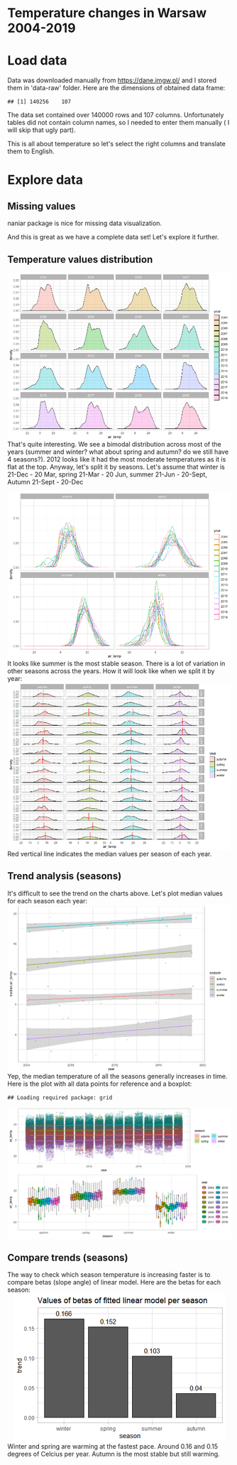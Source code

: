 Temperature changes in Warsaw 2004-2019
================

Load data
=========

Data was downloaded manually from <https://dane.imgw.pl/> and I stored them in 'data-raw' folder. Here are the dimensions of obtained data frame:

    ## [1] 140256    107

The data set contained over 140000 rows and 107 columns. Unfortunately tables did not contain column names, so I needed to enter them manually ( I will skip that ugly part).

This is all about temperature so let's select the right columns and translate them to English.

Explore data
============

Missing values
--------------

naniar package is nice for missing data visualization.

And this is great as we have a complete data set! Let's explore it further.

Temperature values distribution
-------------------------------

<img src="temp_waw_eda_files/figure-markdown_github/unnamed-chunk-6-1.png" style="display: block; margin: auto;" /> That's quite interesting. We see a bimodal distribution across most of the years (summer and winter? what about spring and autumn? do we still have 4 seasons?). 2012 looks like it had the most moderate temperatures as it is flat at the top. Anyway, let's split it by seasons. Let's assume that winter is 21-Dec - 20 Mar, spring 21-Mar - 20 Jun, summer 21-Jun - 20-Sept, Autumn 21-Sept - 20-Dec

<img src="temp_waw_eda_files/figure-markdown_github/unnamed-chunk-7-1.png" style="display: block; margin: auto;" /> It looks like summer is the most stable season. There is a lot of variation in other seasons across the years. How it will look like when we split it by year: <img src="temp_waw_eda_files/figure-markdown_github/unnamed-chunk-8-1.png" style="display: block; margin: auto;" /> Red vertical line indicates the median values per season of each year.

Trend analysis (seasons)
------------------------

It's difficult to see the trend on the charts above. Let's plot median values for each season each year: <img src="temp_waw_eda_files/figure-markdown_github/unnamed-chunk-9-1.png" style="display: block; margin: auto;" /> Yep, the median temperature of all the seasons generally increases in time. Here is the plot with all data points for reference and a boxplot:

    ## Loading required package: grid

<img src="temp_waw_eda_files/figure-markdown_github/unnamed-chunk-10-1.png" style="display: block; margin: auto auto auto 0;" />

Compare trends (seasons)
------------------------

The way to check which season temperature is increasing faster is to compare betas (slope angle) of linear model. Here are the betas for each season: <img src="temp_waw_eda_files/figure-markdown_github/unnamed-chunk-11-1.png" style="display: block; margin: auto;" /> Winter and spring are warming at the fastest pace. Around 0.16 and 0.15 degrees of Celcius per year. Autumn is the most stable but still warming.
